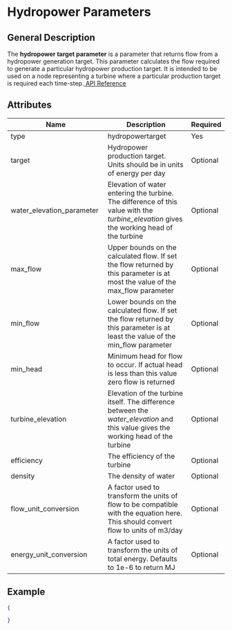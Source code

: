 # Hydropower Parameters

## General Description

The **hydropower target parameter** is a parameter that returns flow from a hydropower generation target. This parameter calculates the flow required to generate a particular hydropower production target. It is intended to be used on a node representing a turbine where a particular production target is required each time-step.[ API Reference](https://pywr.github.io/pywr-docs/master/api/generated/pywr.parameters.HydropowerTargetParameter.html#pywr.parameters.HydropowerTargetParameter)

## Attributes

<table><thead><tr><th width="223">Name</th><th width="295">Description</th><th>Required</th></tr></thead><tbody><tr><td>type</td><td>hydropowertarget</td><td>Yes</td></tr><tr><td>target</td><td>Hydropower production target. Units should be in units of energy per day</td><td>Optional</td></tr><tr><td>water_elevation_parameter</td><td>Elevation of water entering the turbine. The difference of this value with the <em>turbine_elevation</em> gives the working head of the turbine</td><td>Optional</td></tr><tr><td>max_flow</td><td>Upper bounds on the calculated flow. If set the flow returned by this parameter is at most the value of the max_flow parameter</td><td>Optional</td></tr><tr><td>min_flow</td><td>Lower bounds on the calculated flow. If set the flow returned by this parameter is at least the value of the min_flow parameter</td><td>Optional</td></tr><tr><td>min_head</td><td>Minimum head for flow to occur. If actual head is less than this value zero flow is returned</td><td>Optional</td></tr><tr><td>turbine_elevation</td><td>Elevation of the turbine itself. The difference between the <em>water_elevation</em> and this value gives the working head of the turbine</td><td>Optional</td></tr><tr><td>efficiency</td><td>The efficiency of the turbine</td><td>Optional</td></tr><tr><td>density</td><td>The density of water</td><td>Optional</td></tr><tr><td>flow_unit_conversion</td><td>A factor used to transform the units of flow to be compatible with the equation here. This should convert flow to units of m3/day</td><td>Optional</td></tr><tr><td>energy_unit_conversion</td><td>A factor used to transform the units of total energy. Defaults to 1e-6 to return MJ</td><td>Optional</td></tr></tbody></table>

## Example

```json
{

}
```
